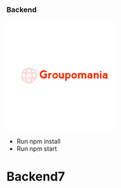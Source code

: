 ### Backend

<img src="images\icon-left-font.svg" alt="icon-left-font" width="50%"/>

- Run npm install
- Run npm start
# Backend7
